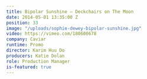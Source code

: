 ```yaml
---
title: Bipolar Sunshine — Deckchairs on The Moon
date: 2014-05-01 13:35:00 Z
position: 33
image: "/uploads/sophie-dewey-bipolar-sunshine.jpg"
video: https://vimeo.com/180600678
company: Caviar
runtime: Promo
director: Karim Huu Do
producers: Katie Dolan
role: Production Manager
is-featured: true
---
```


